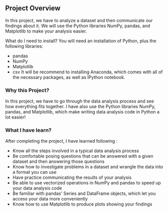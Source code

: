 ## Project Overview

In this project, we have to analyze a dataset and then communicate our findings about it. We will use the Python libraries NumPy, pandas, and Matplotlib to make your analysis easier.

What do I need to install? You will need an installation of Python, plus the following libraries:

* pandas
* NumPy
* Matplotlib
* csv
It will be recommend to installing Anaconda, which comes with all of the necessary packages, as well as IPython notebook.

### Why this Project?

In this project, we have to go through the data analysis process and see how everything fits together. I have also use the Python libraries NumPy, pandas, and Matplotlib, which make writing data analysis code in Python a lot easier!

### What I have learn?

After completing the project, I have learned following :

* Know all the steps involved in a typical data analysis process
* Be comfortable posing questions that can be answered with a given dataset and then answering those questions
* Know how to investigate problems in a dataset and wrangle the data into a format you can use
* Have practice communicating the results of your analysis
* Be able to use vectorized operations in NumPy and pandas to speed up your data analysis code
* Be familiar with pandas' Series and DataFrame objects, which let you access your data more conveniently
* Know how to use Matplotlib to produce plots showing your findings

